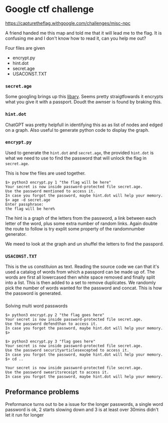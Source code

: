 # Google ctf challenge

https://capturetheflag.withgoogle.com/challenges/misc-npc

A friend handed me this map and told me that it will lead me to the flag.
It is confusing me and I don't know how to read it, can you help me out?

Four files are given

- encrypt.py
- hint.dot
- secret.age
- USACONST.TXT

### `secret.age`

Some googling brings up this [libary](git@github.com:znichola/google-ctf.git). Seems pretty straigtfowards it encrypts what you give it with a passport. Doudt the awnser is found by braking this.

### `hint.dot`

ChatGPT was pretty helpfull in identifying this as as list of nodes and edged on a graph. Also useful to generate python code to display the graph.

### `encrypt.py`

Used to generate the `hint.dot` and `secret.age`, the provided `hint.dot` is what we need to use to find the password that will unlock the flag in `secret.age`.

This is how the files are used together.

```
$> python3 encrypt.py 1 "the flag will be here"
Your secret is now inside password-protected file secret.age.
Use the password mentioned to access it.
In case you forgot the password, maybe hint.dot will help your memory.
$> age -d secret.age
Enter passphrase:
the flag will be here%
```

The hint is a graph of the letters from the password, a link between each letter of the word, plus some extra number of random links. Again doubte the route to follow is try explit some property of the randomnumber generator.

We meed to look at the graph and un shuffel the letters to find the passpord.

### `USACONST.TXT`

This is the us constituion as text. Reading the source code we can that it's used a catalog of words from which a passpord can be made up of. The words are first all lowercased then white space removed and finally split into a list. This is then added to a set to remove duplicates. We randomly pick the number of words wanted for the password and concat. This is how the password is generated.


###

Solving multi word passwords

```
$> python3 encrypt.py 2 "the flag goes here"
Your secret is now inside password-protected file secret.age.
Use the password defendthan to access it.
In case you forgot the password, maybe hint.dot will help your memory.
$>
```


```
$> python3 encrypt.py 3 "flag goes here"
Your secret is now inside password-protected file secret.age.
Use the password securityarticlesexcepted to access it.
In case you forgot the password, maybe hint.dot will help your memory.
$> cd ..
```

```
Your secret is now inside password-protected file secret.age.
Use the password swearitsreceipt to access it.
In case you forgot the password, maybe hint.dot will help your memory.
```

## Preformance problems

Preformance turns out to be a issue for the longer passwords, a single word password is ok, 2 starts slowing down and 3 is at least over 30mins didn't let it run for longer
